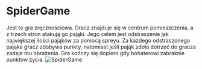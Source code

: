 # SpiderGame
Jest to gra zręcznościowa.
Gracz znajduje się w centrum pomieszczenia, a z trzech stron atakują go pająki. Jego celem jest odstraszenie jak największej ilości pająków za pomocą spreyu. 
Za każdego odstraszonego pająka gracz zdobywa punkty, natomiast jeśli pająk zdoła dotrzeć do gracza zadaje mu obrażenia. Gra kończy się dopiero gdy bohaterowi zabraknie punktów życia.
![SpiderGame](https://user-images.githubusercontent.com/87769135/151224282-8e0b0519-f126-47c0-a574-14b21c8784e7.png)
